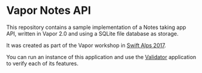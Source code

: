 # Vapor Notes API

This repository contains a sample implementation of a Notes taking app API, written in Vapor 2.0 and using a SQLite file database as storage.

It was created as part of the Vapor workshop in [Swift Alps 2017](https://theswiftalps.com/).

You can run an instance of this application and use the [Validator](https://github.com/TheSwiftAlps/Validator) application to verify each of its features.


